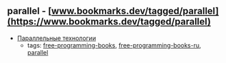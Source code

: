 parallel - [www.bookmarks.dev/tagged/parallel](https://www.bookmarks.dev/tagged/parallel)
---
* [Параллельные технологии](http://www.inp.nsk.su/~baldin/Parallel/index.html)
    * tags: [free-programming-books](../tagged/free-programming-books.md), [free-programming-books-ru](../tagged/free-programming-books-ru.md), [parallel](../tagged/parallel.md)
